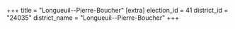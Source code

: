 +++
title = "Longueuil--Pierre-Boucher"
[extra]
election_id = 41
district_id = "24035"
district_name = "Longueuil--Pierre-Boucher"
+++
